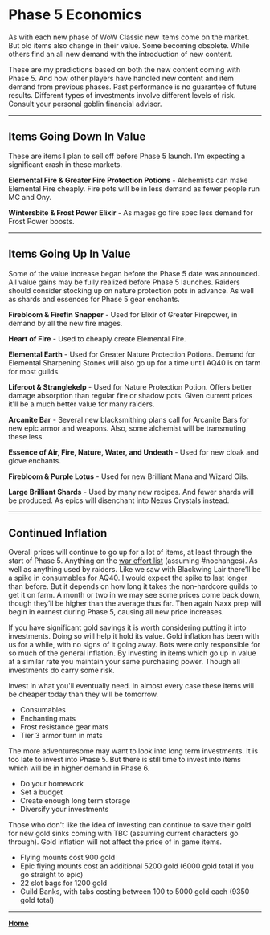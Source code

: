 # Phase 5 Economics

As with each new phase of WoW Classic new items come on the market. But old items also change in their value. Some becoming obsolete. While others find an all new demand with the introduction of new content.

These are my predictions based on both the new content coming with Phase 5. And how other players have handled new content and item demand from previous phases. Past performance is no guarantee of future results. Different types of investments involve different levels of risk. Consult your personal goblin financial advisor.

*****

## Items Going Down In Value

These are items I plan to sell off before Phase 5 launch. I'm expecting a significant crash in these markets.

**Elemental Fire & Greater Fire Protection Potions** - Alchemists can make Elemental Fire cheaply. Fire pots will be in less demand as fewer people run MC and Ony.

**Wintersbite & Frost Power Elixir** - As mages go fire spec less demand for Frost Power boosts.

*****

## Items Going Up In Value

Some of the value increase began before the Phase 5 date was announced. All value gains may be fully realized before Phase 5 launches. Raiders should consider stocking up on nature protection pots in advance. As well as shards and essences for Phase 5 gear enchants.

**Firebloom & Firefin Snapper** - Used for Elixir of Greater Firepower, in demand by all the new fire mages.

**Heart of Fire** - Used to cheaply create Elemental Fire.

**Elemental Earth** - Used for Greater Nature Protection Potions. Demand for Elemental Sharpening Stones will also go up for a time until AQ40 is on farm for most guilds.

**Liferoot & Stranglekelp** - Used for Nature Protection Potion. Offers better damage absorption than regular fire or shadow pots. Given current prices it'll be a much better value for many raiders.

**Arcanite Bar** - Several new blacksmithing plans call for Arcanite Bars for new epic armor and weapons. Also, some alchemist will be transmuting these less.

**Essence of Air, Fire, Nature, Water, and Undeath** - Used for new cloak and glove enchants.

**Firebloom & Purple Lotus** - Used for new Brilliant Mana and Wizard Oils.

**Large Brilliant Shards** - Used by many new recipes. And fewer shards will be produced. As epics will disenchant into Nexus Crystals instead.

*****

## Continued Inflation

Overall prices will continue to go up for a lot of items, at least through the start of Phase 5. Anything on the [war effort list](https://www.wowhead.com/news=279923/wow-classic-spotlight-the-ahnqiraj-war-effort#gathering-war-supplies) (assuming #nochanges). As well as anything used by raiders. Like we saw with Blackwing Lair there’ll be a spike in consumables for AQ40. I would expect the spike to last longer than before. But it depends on how long it takes the non-hardcore guilds to get it on farm. A month or two in we may see some prices come back down, though they’ll be higher than the average thus far. Then again Naxx prep will begin in earnest during Phase 5, causing all new price increases.

If you have significant gold savings it is worth considering putting it into investments. Doing so will help it hold its value. Gold inflation has been with us for a while, with no signs of it going away. Bots were only responsible for so much of the general inflation. By investing in items which go up in value at a similar rate you maintain your same purchasing power. Though all investments do carry some risk.

Invest in what you'll eventually need.  In almost every case these items will be cheaper today than they will be tomorrow.

*   Consumables
*   Enchanting mats
*   Frost resistance gear mats
*   Tier 3 armor turn in mats

The more adventuresome may want to look into long term investments. It is too late to invest into Phase 5. But there is still time to invest into items which will be in higher demand in Phase 6.

*   Do your homework
*   Set a budget
*   Create enough long term storage
*   Diversify your investments

Those who don't like the idea of investing can continue to save their gold for new gold sinks coming with TBC (assuming current characters go through). Gold inflation will not affect the price of in game items.

*   Flying mounts cost 900 gold
*   Epic flying mounts cost an additional 5200 gold (6000 gold total if you go straight to epic)
*   22 slot bags for 1200 gold
*   Guild Banks, with tabs costing between 100 to 5000 gold each (9350 gold total)


*****

**[Home](https://queuebitt.github.io/)**
